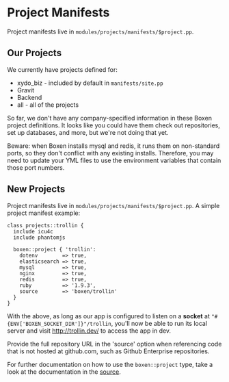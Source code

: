 # Project Manifests
Project manifests live in `modules/projects/manifests/$project.pp`.

## Our Projects
We currently have projects defined for:

* xydo_biz - included by default in `manifests/site.pp`
* Gravit
* Backend
* all - all of the projects

So far, we don't have any company-specified information in these Boxen project definitions.  It looks like you could have them check out repositories, set up databases, and more, but we're not doing that yet.

Beware: when Boxen installs mysql and redis, it runs them on non-standard
ports, so they don't conflict with any existing installs.  Therefore, you
may need to update your YML files to use the environment variables that
contain those port numbers.

## New Projects

Project manifests live in `modules/projects/manifests/$project.pp`. A
simple project manifest example:

```puppet
class projects::trollin {
  include icu4c
  include phantomjs

  boxen::project { 'trollin':
    dotenv        => true,
    elasticsearch => true,
    mysql         => true,
    nginx         => true,
    redis         => true,
    ruby          => '1.9.3',
    source        => 'boxen/trollin'
  }
}
```

With the above, as long as our app is configured to listen on a **socket** at
`"#{ENV['BOXEN_SOCKET_DIR']}"/trollin`, you'll now be able to run its local
server and visit http://trollin.dev/ to access the app in dev.

Provide the full repository URL in the 'source' option when referencing
code that is not hosted at github.com, such as Github Enterprise
repositories.

For further documentation on how to use the `boxen::project` type,
take a look at the documentation in the
[source](https://github.com/boxen/puppet-boxen/blob/master/manifests/project.pp#L1-L61).
